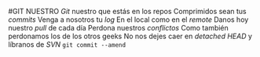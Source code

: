#GIT NUESTRO
*Git* nuestro que estás en los repos
Comprimidos sean tus *commits*
Venga a nosotros tu *log*
En el local como en el *remote*
Danos hoy nuestro *pull* de cada día
Perdona nuestros *conflictos*
Como también perdonamos los de los otros geeks
No nos dejes caer en *detached HEAD*
y líbranos de *SVN*
`git commit --amend`
